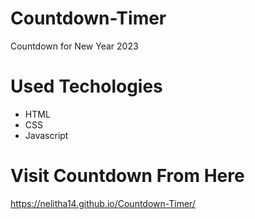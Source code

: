 # Countdown-Timer
Countdown for New Year 2023
# Used Techologies
* HTML
* CSS
* Javascript
# Visit Countdown From Here
https://nelitha14.github.io/Countdown-Timer/
